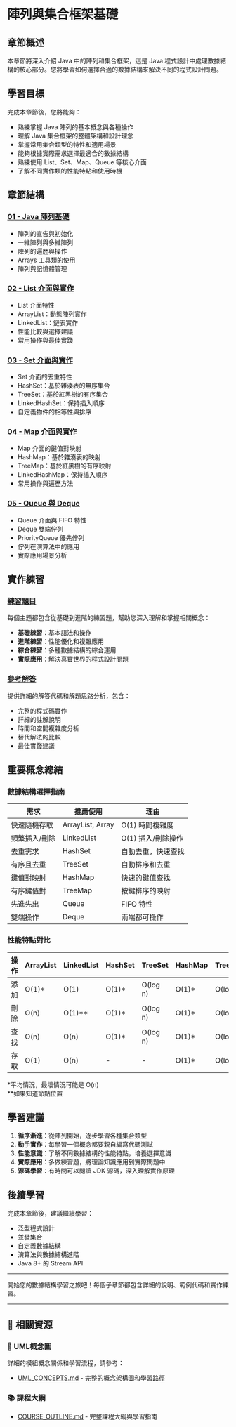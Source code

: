 # 陣列與集合框架基礎

## 章節概述

本章節將深入介紹 Java 中的陣列和集合框架，這是 Java 程式設計中處理數據結構的核心部分。您將學習如何選擇合適的數據結構來解決不同的程式設計問題。

## 學習目標

完成本章節後，您將能夠：

- 熟練掌握 Java 陣列的基本概念與各種操作
- 理解 Java 集合框架的整體架構和設計理念
- 掌握常用集合類型的特性和適用場景
- 能夠根據實際需求選擇最適合的數據結構
- 熟練使用 List、Set、Map、Queue 等核心介面
- 了解不同實作類的性能特點和使用時機

## 章節結構

### [01 - Java 陣列基礎](./01-arrays/)
- 陣列的宣告與初始化
- 一維陣列與多維陣列
- 陣列的遍歷與操作
- Arrays 工具類的使用
- 陣列與記憶體管理

### [02 - List 介面與實作](./02-list/)
- List 介面特性
- ArrayList：動態陣列實作
- LinkedList：鏈表實作
- 性能比較與選擇建議
- 常用操作與最佳實踐

### [03 - Set 介面與實作](./03-set/)
- Set 介面的去重特性
- HashSet：基於雜湊表的無序集合
- TreeSet：基於紅黑樹的有序集合
- LinkedHashSet：保持插入順序
- 自定義物件的相等性與排序

### [04 - Map 介面與實作](./04-map/)
- Map 介面的鍵值對映射
- HashMap：基於雜湊表的映射
- TreeMap：基於紅黑樹的有序映射
- LinkedHashMap：保持插入順序
- 常用操作與遍歷方法

### [05 - Queue 與 Deque](./05-queue-deque/)
- Queue 介面與 FIFO 特性
- Deque 雙端佇列
- PriorityQueue 優先佇列
- 佇列在演算法中的應用
- 實際應用場景分析

## 實作練習

### [練習題目](./exercises/)
每個主題都包含從基礎到進階的練習題，幫助您深入理解和掌握相關概念：

- **基礎練習**：基本語法和操作
- **進階練習**：性能優化和複雜應用
- **綜合練習**：多種數據結構的綜合運用
- **實際應用**：解決真實世界的程式設計問題

### [參考解答](./solutions/)
提供詳細的解答代碼和解題思路分析，包含：

- 完整的程式碼實作
- 詳細的註解說明
- 時間和空間複雜度分析
- 替代解法的比較
- 最佳實踐建議

## 重要概念總結

### 數據結構選擇指南

| 需求 | 推薦使用 | 理由 |
|------|----------|------|
| 快速隨機存取 | ArrayList, Array | O(1) 時間複雜度 |
| 頻繁插入/刪除 | LinkedList | O(1) 插入/刪除操作 |
| 去重需求 | HashSet | 自動去重，快速查找 |
| 有序且去重 | TreeSet | 自動排序和去重 |
| 鍵值對映射 | HashMap | 快速的鍵值查找 |
| 有序鍵值對 | TreeMap | 按鍵排序的映射 |
| 先進先出 | Queue | FIFO 特性 |
| 雙端操作 | Deque | 兩端都可操作 |

### 性能特點對比

| 操作 | ArrayList | LinkedList | HashSet | TreeSet | HashMap | TreeMap |
|------|-----------|------------|---------|---------|---------|---------|
| 添加 | O(1)* | O(1) | O(1)* | O(log n) | O(1)* | O(log n) |
| 刪除 | O(n) | O(1)** | O(1)* | O(log n) | O(1)* | O(log n) |
| 查找 | O(n) | O(n) | O(1)* | O(log n) | O(1)* | O(log n) |
| 存取 | O(1) | O(n) | - | - | O(1)* | O(log n) |

*平均情況，最壞情況可能是 O(n)  
**如果知道節點位置

## 學習建議

1. **循序漸進**：從陣列開始，逐步學習各種集合類型
2. **動手實作**：每學習一個概念都要親自編寫代碼測試
3. **性能意識**：了解不同數據結構的性能特點，培養選擇意識
4. **實際應用**：多做練習題，將理論知識應用到實際問題中
5. **源碼學習**：有時間可以閱讀 JDK 源碼，深入理解實作原理

## 後續學習

完成本章節後，建議繼續學習：

- 泛型程式設計
- 並發集合
- 自定義數據結構
- 演算法與數據結構進階
- Java 8+ 的 Stream API

---

開始您的數據結構學習之旅吧！每個子章節都包含詳細的說明、範例代碼和實作練習。

---

## 🔗 相關資源

### 📂 UML概念圖
詳細的模組概念關係和學習流程，請參考：
- [UML_CONCEPTS.md](./UML_CONCEPTS.md) - 完整的概念架構圖和學習路徑

### 📚 課程大綱
- [COURSE_OUTLINE.md](../COURSE_OUTLINE.md) - 完整課程大綱與學習指南